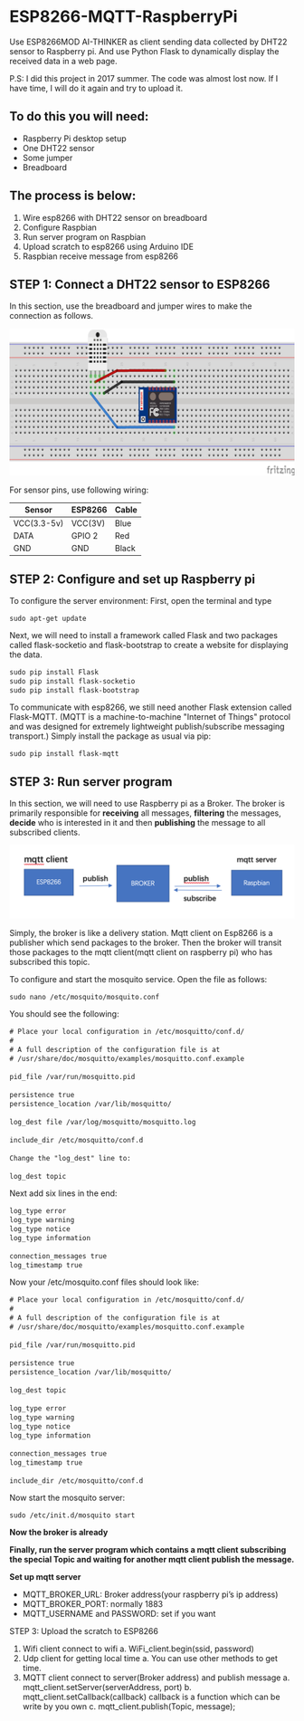 # ESP8266-MQTT-RaspberryPi
Use ESP8266MOD AI-THINKER as client sending data collected by DHT22 sensor to Raspberry pi.
And use Python Flask to dynamically display the received data in a web page.

P.S: I did this project in 2017 summer. The code was almost lost now. If I have time, I will do it again and try to upload it.

## To do this you will need:
* Raspberry Pi desktop setup
* One DHT22 sensor
* Some jumper
* Breadboard

## The process is below:
1.	Wire esp8266 with DHT22 sensor on breadboard
2.	Configure Raspbian
3.	Run server program on Raspbian
4.	Upload scratch to esp8266 using Arduino IDE
5.	Raspbian receive message from esp8266

## STEP 1: Connect a DHT22 sensor to ESP8266
In this section, use the breadboard and jumper wires to make the connection as follows.

![](ESP8266-DHT22.png)

For sensor pins, use following wiring:

| Sensor | ESP8266 | Cable |
| ------ | ------- | ----- |
| VCC(3.3-5v) | VCC(3V) | Blue |
| DATA | GPIO 2 | Red |
| GND | GND | Black |


## STEP 2: Configure and set up Raspberry pi
To configure the server environment: 
First, open the terminal and type
```linux
sudo apt-get update
```
Next, we will need to install a framework called Flask and two packages called flask-socketio and flask-bootstrap to create a website for displaying the data.
```linux
sudo pip install Flask
sudo pip install flask-socketio
sudo pip install flask-bootstrap
```
To communicate with esp8266, we still need another Flask extension called Flask-MQTT. (MQTT is a machine-to-machine "Internet of Things" protocol and was designed for extremely lightweight publish/subscribe messaging transport.) Simply install the package as usual via pip:
```linux
sudo pip install flask-mqtt
```

## STEP 3: Run server program
In this section, we will need to use Raspberry pi as a Broker.
The broker is primarily responsible for **receiving** all messages, **filtering** the messages, **decide** who is interested in it and then **publishing** the message to all subscribed clients.

![](ESP-MQTT-RASPBERRY.png)

Simply, the broker is like a delivery station. Mqtt client on Esp8266 is a publisher which send packages to the broker. Then the broker will transit those packages to the mqtt client(mqtt client on raspberry pi) who has subscribed this topic.

To configure and start the mosquito service. Open the file as follows:
```linux
sudo nano /etc/mosquito/mosquito.conf
```
You should see the following:

```linux
# Place your local configuration in /etc/mosquitto/conf.d/
#
# A full description of the configuration file is at
# /usr/share/doc/mosquitto/examples/mosquitto.conf.example

pid_file /var/run/mosquitto.pid

persistence true
persistence_location /var/lib/mosquitto/

log_dest file /var/log/mosquitto/mosquitto.log

include_dir /etc/mosquitto/conf.d

Change the "log_dest" line to:

log_dest topic
```
Next add six lines in the end:

```linux
log_type error
log_type warning
log_type notice
log_type information

connection_messages true
log_timestamp true
```

Now your /etc/mosquito.conf files should look like:
```linux
# Place your local configuration in /etc/mosquitto/conf.d/
#
# A full description of the configuration file is at
# /usr/share/doc/mosquitto/examples/mosquitto.conf.example

pid_file /var/run/mosquitto.pid

persistence true
persistence_location /var/lib/mosquitto/

log_dest topic

log_type error
log_type warning
log_type notice
log_type information

connection_messages true
log_timestamp true

include_dir /etc/mosquitto/conf.d
```
Now start the mosquito server:
```linux
sudo /etc/init.d/mosquito start
```
**Now the broker is already**

**Finally, run the server program which contains a mqtt client subscribing the special Topic and waiting for another mqtt client publish the message.**

**Set up mqtt server**
* MQTT_BROKER_URL: Broker address(your raspberry pi’s ip address)
* MQTT_BROKER_PORT: normally 1883
* MQTT_USERNAME and PASSWORD: set if you want

STEP 3: Upload the scratch to ESP8266
1.	Wifi client connect to wifi
    a. WiFi_client.begin(ssid, password)
2.	Udp client for getting local time
    a. You can use other methods to get time.
3.	MQTT client connect to server(Broker address) and publish message
    a. mqtt_client.setServer(serverAddress, port)
    b. mqtt_client.setCallback(callback) callback is a function which can be write by you own
    c. mqtt_client.publish(Topic, message);

